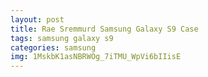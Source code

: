 ```yaml
---
layout: post
title: Rae Sremmurd Samsung Galaxy S9 Case
tags: samsung galaxy s9
categories: samsung
img: 1MskbK1asNBRWOg_7iTMU_WpVi6bIIisE
---
```


